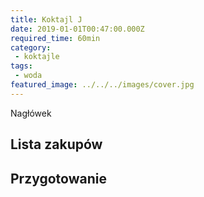 ```yaml
---
title: Koktajl J
date: 2019-01-01T00:47:00.000Z
required_time: 60min
category:
 - koktajle
tags:
 - woda
featured_image: ../../../images/cover.jpg
---
```

    
Nagłówek  
<!---- splitter ---->
## Lista zakupów  

<!---- splitter ---->
## Przygotowanie  
